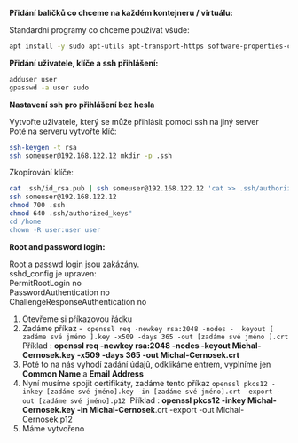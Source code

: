 **Přidání balíčků co chceme na každém kontejneru / virtuálu:**

Standardní programy co chceme používat všude:

```bash
apt install -y sudo apt-utils apt-transport-https software-properties-common htop net-tools wget curl gnupg zip unzip lsb-release apt-utils ca-certificates debian-keyring
```

**Přidání uživatele, klíče a ssh přihlášení:**

```bash
adduser user
gpasswd -a user sudo
```

**Nastavení ssh pro přihlášení bez hesla**

Vytvořte uživatele, který se může přihlásit pomocí ssh na jiný server  
Poté na serveru vytvořte klíč:

```bash
ssh-keygen -t rsa
ssh someuser@192.168.122.12 mkdir -p .ssh
```

Zkopírování  klíče:

```bash
cat .ssh/id_rsa.pub | ssh someuser@192.168.122.12 'cat >> .ssh/authorized_keys'
ssh someuser@192.168.122.12 
chmod 700 .ssh
chmod 640 .ssh/authorized_keys"
cd /home
chown -R user:user user
```

**Root and password login:**

Root a passwd login jsou zakázány.  
sshd_config je upraven:  
PermitRootLogin no  
PasswordAuthentication no  
ChallengeResponseAuthentication no

1. Otevřeme si příkazovou řádku
1. Zadáme příkaz -  `openssl req -newkey rsa:2048 -nodes -  keyout [ zadáme své jméno ].key -x509 -days 365 -out [zadáme své jméno ].crt`      Příklad : **openssl req -newkey rsa:2048 -nodes -keyout Michal-Cernosek.key -x509 -days 365 -out Michal-Cernosek.crt**
1. Poté to na nás vyhodí zadání údajů, odklikáme entrem, vyplníme jen **Common Name** a **Email Address**
1. Nyní musíme spojit certifikáty, zadáme tento příkaz `openssl pkcs12 -inkey [zadáme své jméno].key -in [zadáme své jméno].crt -export -out [zadáme své jméno].p12`    Příklad : **openssl pkcs12 -inkey Michal-Cernosek.key -in Michal-Cernosek**.crt -export -out Michal-Cernosek.p12
1. Máme vytvořeno
